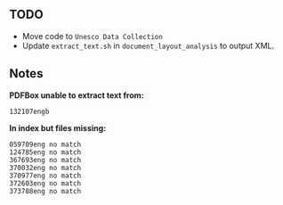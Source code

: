 ## TODO
- Move code to `Unesco Data Collection`
- Update `extract_text.sh` in `document_layout_analysis` to output XML.
## Notes
**PDFBox unable to extract text from:**

    132107engb

**In index but files missing:**

    059709eng no match
    124785eng no match
    367693eng no match
    370032eng no match
    370977eng no match
    372603eng no match
    373788eng no match
